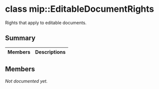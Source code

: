 # class mip::EditableDocumentRights 
Rights that apply to editable documents.
  
## Summary
 Members                        | Descriptions                                
--------------------------------|---------------------------------------------
  
## Members
_Not documented yet._
